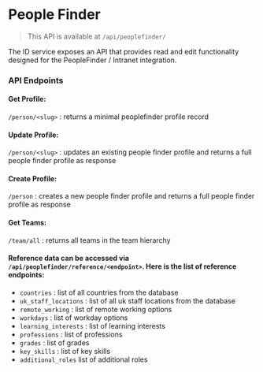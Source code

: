 # People Finder

> This API is available at `/api/peoplefinder/`

The ID service exposes an API that provides read and edit functionality designed for the PeopleFinder / Intranet integration.

### API Endpoints

#### Get Profile:
`/person/<slug>` : returns a minimal peoplefinder profile record
#### Update Profile:
`/person/<slug>` : updates an existing people finder profile and returns a full people finder profile as response
#### Create Profile:
`/person` : creates a new people finder profile and returns a full people finder profile as response
#### Get Teams:
`/team/all` : returns all teams in the team hierarchy


#### Reference data can be accessed via `/api/peoplefinder/reference/<endpoint>`. Here is the list of reference endpoints:

- `countries` : list of all countries from the database
- `uk_staff_locations` : list of all uk staff locations from the database
- `remote_working` : list of remote working options
- `workdays` : list of workday options
- `learning_interests` : list of learning interests
- `professions` : list of professions
- `grades` : list of grades
- `key_skills` : list of key skills
- `additional_roles` list of additional roles

